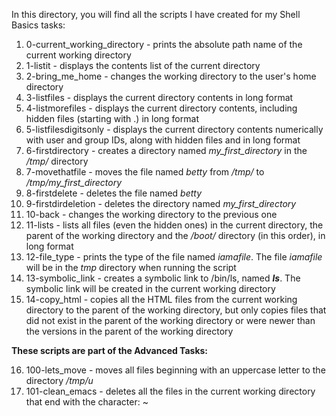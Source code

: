 In this directory, you will find all the scripts I have created for my Shell Basics tasks:

1. 0-current_working_directory - prints the absolute path name of the current working directory
2. 1-listit - displays the contents list of the current directory
3. 2-bring_me_home - changes the working directory to the user's home directory
4. 3-listfiles - displays the current directory contents in long format
5. 4-listmorefiles - displays the current directory contents, including hidden files (starting with .) in long format
6. 5-listfilesdigitsonly - displays the current directory contents numerically with user and group IDs, along with hidden files and in long format
7. 6-firstdirectory - creates a directory named *my_first_directory* in the */tmp/* directory
8. 7-movethatfile - moves the file named *betty* from */tmp/* to */tmp/my_first_directory*
9. 8-firstdelete - deletes the file named *betty*
10. 9-firstdirdeletion - deletes the directory named *my_first_directory*
11. 10-back - changes the working directory to the previous one
12. 11-lists - lists all files (even the hidden ones) in the current directory, the parent of the working directory and the */boot/* directory (in this order), in long format
13. 12-file_type - prints the type of the file named *iamafile*. The file *iamafile* will be in the *tmp* directory when running the script
14. 13-symbolic_link - creates a symbolic link to /bin/ls, named *__ls__*. The symbolic link will be created in the current working directory
15. 14-copy_html - copies all the HTML files from the current working directory to the parent of the working directory, but only copies files that did not exist in the parent of the working directory or were newer than the versions in the parent of the working directory

**These scripts are part of the Advanced Tasks:**

16. 100-lets_move - moves all files beginning with an uppercase letter to the directory */tmp/u*
17. 101-clean_emacs - deletes all the files in the current working directory that end with the character: ~

